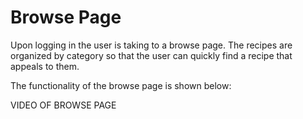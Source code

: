 # Browse Page

Upon logging in the user is taking to a browse page. The recipes are organized by category so that the user can quickly find a recipe that appeals to them.

The functionality of the browse page is shown below:

VIDEO OF BROWSE PAGE